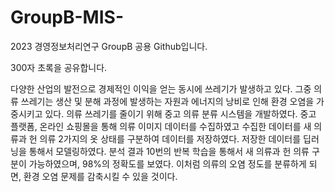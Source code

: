 # GroupB-MIS-
2023 경영정보처리연구 GroupB 공용 Github입니다.

300자 초록을 공유합니다.

다양한 산업의 발전으로 경제적인 이익을 얻는 동시에 쓰레기가 발생하고 있다. 그중 의류 쓰레기는 생산 및 분해 과정에 발생하는 자원과 에너지의 낭비로 인해 환경 오염을 가중시키고 있다. 의류 쓰레기를 줄이기 위해 중고 의류 분류 시스템을 개발하였다. 중고 플랫폼, 온라인 쇼핑몰을 통해 의류 이미지 데이터를 수집하였고 수집한 데이터를 새 의류과 헌 의류 2가지의 옷 상태를 구분하여 데이터를 저장하였다. 저장한 데이터를 딥러닝을 통해서 모델링하였다. 분석 결과 10번의 반복 학습을 통해서 새 의류과 헌 의류 구분이 가능하였으며, 98%의 정확도를 보였다. 이처럼 의류의 오염 정도를 분류하게 되면, 환경 오염 문제를 감축시킬 수 있을 것이다.

